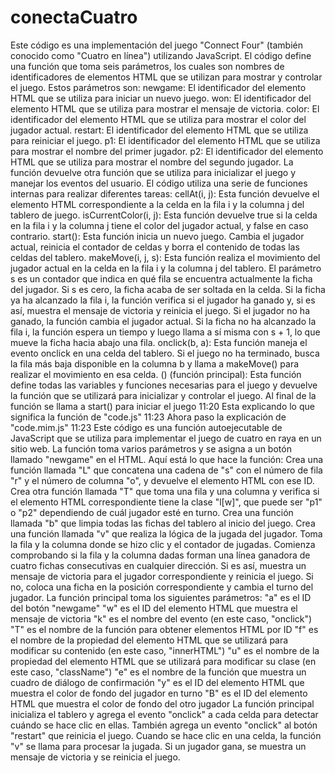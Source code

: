 # conectaCuatro

Este código es una implementación del juego "Connect Four" (también conocido como "Cuatro en línea") utilizando JavaScript. El código define una función que toma seis parámetros, los cuales son nombres de identificadores de elementos HTML que se utilizan para mostrar y controlar el juego. Estos parámetros son:
newgame: El identificador del elemento HTML que se utiliza para iniciar un nuevo juego.
won: El identificador del elemento HTML que se utiliza para mostrar el mensaje de victoria.
color: El identificador del elemento HTML que se utiliza para mostrar el color del jugador actual.
restart: El identificador del elemento HTML que se utiliza para reiniciar el juego.
p1: El identificador del elemento HTML que se utiliza para mostrar el nombre del primer jugador.
p2: El identificador del elemento HTML que se utiliza para mostrar el nombre del segundo jugador.
La función devuelve otra función que se utiliza para inicializar el juego y manejar los eventos del usuario.
El código utiliza una serie de funciones internas para realizar diferentes tareas:
cellAt(i, j): Esta función devuelve el elemento HTML correspondiente a la celda en la fila i y la columna j del tablero de juego.
isCurrentColor(i, j): Esta función devuelve true si la celda en la fila i y la columna j tiene el color del jugador actual, y false en caso contrario.
start(): Esta función inicia un nuevo juego. Cambia el jugador actual, reinicia el contador de celdas y borra el contenido de todas las celdas del tablero.
makeMove(i, j, s): Esta función realiza el movimiento del jugador actual en la celda en la fila i y la columna j del tablero. El parámetro s es un contador que indica en qué fila se encuentra actualmente la ficha del jugador. Si s es cero, la ficha acaba de ser soltada en la celda. Si la ficha ya ha alcanzado la fila i, la función verifica si el jugador ha ganado y, si es así, muestra el mensaje de victoria y reinicia el juego. Si el jugador no ha ganado, la función cambia el jugador actual. Si la ficha no ha alcanzado la fila i, la función espera un tiempo y luego llama a sí misma con s + 1, lo que mueve la ficha hacia abajo una fila.
onclick(b, a): Esta función maneja el evento onclick en una celda del tablero. Si el juego no ha terminado, busca la fila más baja disponible en la columna b y llama a makeMove() para realizar el movimiento en esa celda.
() (función principal): Esta función define todas las variables y funciones necesarias para el juego y devuelve la función que se utilizará para inicializar y controlar el juego. Al final de la función se llama a start() para iniciar el juego
11:20
Esta explicando lo que significa la función de "code.js"
11:23
Ahora paso la explicación de "code.mim.js"
11:23
Este código es una función autoejecutable de JavaScript que se utiliza para implementar el juego de cuatro en raya en un sitio web. La función toma varios parámetros y se asigna a un botón llamado "newgame" en el HTML.
Aquí está lo que hace la función:
Crea una función llamada "L" que concatena una cadena de "s" con el número de fila "r" y el número de columna "o", y devuelve el elemento HTML con ese ID.
Crea otra función llamada "T" que toma una fila y una columna y verifica si el elemento HTML correspondiente tiene la clase "l[w]", que puede ser "p1" o "p2" dependiendo de cuál jugador esté en turno.
Crea una función llamada "b" que limpia todas las fichas del tablero al inicio del juego.
Crea una función llamada "v" que realiza la lógica de la jugada del jugador. Toma la fila y la columna donde se hizo clic y el contador de jugadas. Comienza comprobando si la fila y la columna dadas forman una línea ganadora de cuatro fichas consecutivas en cualquier dirección. Si es así, muestra un mensaje de victoria para el jugador correspondiente y reinicia el juego. Si no, coloca una ficha en la posición correspondiente y cambia el turno del jugador.
La función principal toma los siguientes parámetros:
"a" es el ID del botón "newgame"
"w" es el ID del elemento HTML que muestra el mensaje de victoria
"k" es el nombre del evento (en este caso, "onclick")
"T" es el nombre de la función para obtener elementos HTML por ID
"f" es el nombre de la propiedad del elemento HTML que se utilizará para modificar su contenido (en este caso, "innerHTML")
"u" es el nombre de la propiedad del elemento HTML que se utilizará para modificar su clase (en este caso, "className")
"e" es el nombre de la función que muestra un cuadro de diálogo de confirmación
"y" es el ID del elemento HTML que muestra el color de fondo del jugador en turno
"B" es el ID del elemento HTML que muestra el color de fondo del otro jugador
La función principal inicializa el tablero y agrega el evento "onclick" a cada celda para detectar cuándo se hace clic en ellas. También agrega un evento "onclick" al botón "restart" que reinicia el juego. Cuando se hace clic en una celda, la función "v" se llama para procesar la jugada. Si un jugador gana, se muestra un mensaje de victoria y se reinicia el juego.








